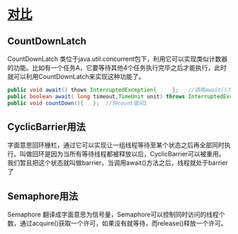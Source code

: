 # [对比](https://blog.csdn.net/koobee1/article/details/79606816?utm_medium=distribute.pc_relevant.none-task-blog-BlogCommendFromMachineLearnPai2-1.nonecase&depth_1-utm_source=distribute.pc_relevant.none-task-blog-BlogCommendFromMachineLearnPai2-1.nonecase)
## CountDownLatch
CountDownLatch 类位于java.util.concurrent包下，利用它可以实现类似计数器的功能。比如有一个任务A，它要等待其他4个任务执行完毕之后才能执行，此时就可以利用CountDownLatch来实现这种功能了。

```java
public void await() thows InterruptedException{     };   //调用await()方法的线程会被挂起，它会等待直到count为0时才继续执行
public boolean await( long timeout,TimeUnit unit) throws InterruptedException{    };   //和await()类似，只不过等待一定的时间后count值还没变为0的话就会继续执行
public void countDown(){   };  //将count值间1
```

## CyclicBarrier用法
字面意思回环栅栏，通过它可以实现让一组线程等待至某个状态之后再全部同时执行。叫做回环是因为当所有等待线程都被释放以后，CyclicBarrier可以被重用。我们暂且把这个状态就叫做barrier，当调用await()方法之后，线程就处于barrier了

## Semaphore用法
Semaphore 翻译成字面意思为信号量，Semaphore可以控制同时访问的线程个数，通过acquire()获取一个许可，如果没有就等待，而release()释放一个许可。
